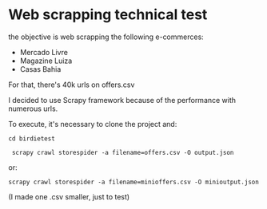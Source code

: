# Web scrapping technical test

the objective is web scrapping the following e-commerces: 
- Mercado Livre
- Magazine Luiza
- Casas Bahia

For that, there's 40k urls on offers.csv

I decided to use Scrapy framework because of the performance with numerous urls.

To execute, it's necessary to clone the project and:

 `` cd birdietest ``

 `` scrapy crawl storespider -a filename=offers.csv -O output.json``

or:

 `` scrapy crawl storespider -a filename=minioffers.csv -O minioutput.json ``
 
 
(I made one .csv smaller, just to test)
